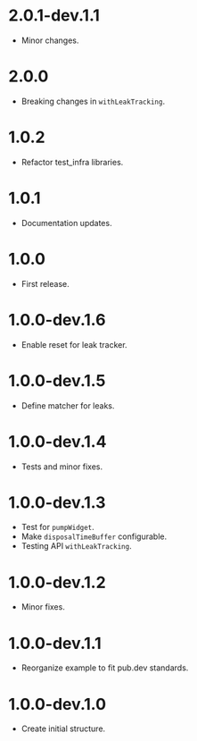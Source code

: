 # 2.0.1-dev.1.1

* Minor changes.

# 2.0.0

* Breaking changes in `withLeakTracking`.

# 1.0.2

* Refactor test_infra libraries.

# 1.0.1

* Documentation updates.

# 1.0.0

* First release.

# 1.0.0-dev.1.6

* Enable reset for leak tracker.

# 1.0.0-dev.1.5

* Define matcher for leaks.

# 1.0.0-dev.1.4

* Tests and minor fixes.

# 1.0.0-dev.1.3

* Test for `pumpWidget`.
* Make `disposalTimeBuffer` configurable.
* Testing API `withLeakTracking`.

# 1.0.0-dev.1.2

* Minor fixes.

# 1.0.0-dev.1.1

* Reorganize example to fit pub.dev standards.

# 1.0.0-dev.1.0

* Create initial structure.
